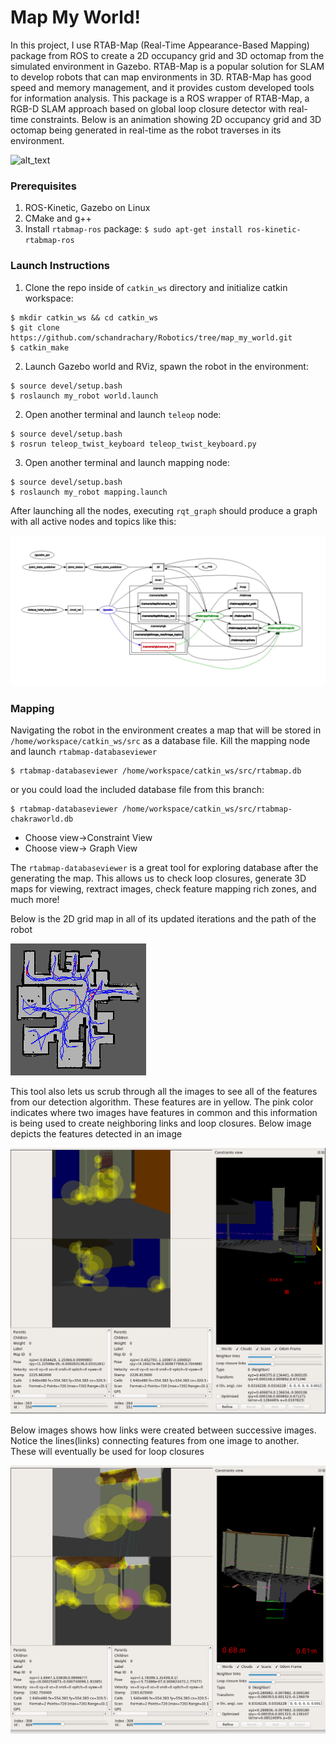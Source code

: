# Map My World!

In this project, I use RTAB-Map (Real-Time Appearance-Based Mapping) package from ROS to create a 2D occupancy grid and 3D octomap from the simulated environment in Gazebo. RTAB-Map is a popular solution for SLAM to develop robots that can map environments in 3D. RTAB-Map has good speed and memory management, and it provides custom developed tools for information analysis. This package is a ROS wrapper of RTAB-Map, a RGB-D SLAM approach based on global loop closure detector with real-time constraints. Below is an animation showing 2D occupancy grid and 3D octomap being generated in real-time as the robot traverses in its environment. 

![alt_text](https://github.com/schandrachary/Robotics/blob/map_my_world/images/rtabmap.gif)


### Prerequisites

1. ROS-Kinetic, Gazebo on Linux
2. CMake and g++
3. Install `rtabmap-ros` package: `$ sudo apt-get install ros-kinetic-rtabmap-ros`

### Launch Instructions

1. Clone the repo inside of `catkin_ws` directory and initialize catkin workspace:
```
$ mkdir catkin_ws && cd catkin_ws
$ git clone https://github.com/schandrachary/Robotics/tree/map_my_world.git
$ catkin_make
```
2. Launch Gazebo world and RViz, spawn the robot in the environment:
```
$ source devel/setup.bash
$ roslaunch my_robot world.launch
```

2. Open another terminal and launch `teleop` node:
```
$ source devel/setup.bash
$ rosrun teleop_twist_keyboard teleop_twist_keyboard.py
```

3. Open another terminal and launch mapping node:
```
$ source devel/setup.bash
$ roslaunch my_robot mapping.launch
```

After launching all the nodes, executing `rqt_graph` should produce a graph with all active nodes and topics like this:

![alt_text](/images/rqt-graph.png)


### Mapping

Navigating the robot in the environment creates a map that will be stored in `/home/workspace/catkin_ws/src` as a database file. Kill the mapping node and launch
`rtabmap-databaseviewer`
```
$ rtabmap-databaseviewer /home/workspace/catkin_ws/src/rtabmap.db
```
or you could load the included database file from this branch:
```
$ rtabmap-databaseviewer /home/workspace/catkin_ws/src/rtabmap-chakraworld.db
```
- Choose view->Constraint View
- Choose view-> Graph View

The `rtabmap-databaseviewer` is a great tool for exploring database after the generating the map. This allows us to check loop closures, generate 3D maps for viewing, rextract images, check feature mapping rich zones, and much more!

Below is the 2D grid map in all of its updated iterations and the path of the robot

![alt_text](images/graphview.png)

This tool also lets us scrub through all the images to see all of the features from our detection algorithm. These features are in yellow. The pink color indicates where two images have features in common and this information is being used to create neighboring links and loop closures. Below image depicts the features detected in an image

![alt_text](images/constraints-view1.png)

Below images shows how links were created between successive images. Notice the lines(links) connecting features from one image to another. These will eventually be used for loop closures

![alt_text](images/constraints-view2png.png)


